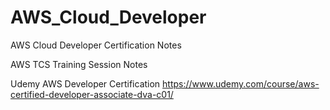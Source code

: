 # AWS_Cloud_Developer
AWS Cloud Developer Certification Notes

AWS TCS Training Session Notes

Udemy AWS Developer Certification
https://www.udemy.com/course/aws-certified-developer-associate-dva-c01/
